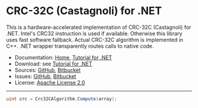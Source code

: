 # CRC-32C (Castagnoli) for .NET #

This is a hardware-accelerated implementation of CRC-32C (Castagnoli) for .NET.
Intel's CRC32 instruction is used if available. Otherwise this library uses fast software fallback.
Actual CRC-32C algorithm is implemented in C++. .NET wrapper transparently routes calls to native code.

* Documentation: [Home](https://crc32c.machinezoo.com/), [Tutorial for .NET](https://crc32c.machinezoo.com/#net)
* Download: see [Tutorial for .NET](https://crc32c.machinezoo.com/#net)
* Sources: [GitHub](https://github.com/robertvazan/crc32c.net), [Bitbucket](https://bitbucket.org/robertvazan/crc32c.net)
* Issues: [GitHub](https://github.com/robertvazan/crc32c.net/issues), [Bitbucket](https://bitbucket.org/robertvazan/crc32c.net/issues)
* License: [Apache License 2.0](https://www.apache.org/licenses/LICENSE-2.0)

***

```csharp
uint crc = Crc32CAlgorithm.Compute(array);
```

